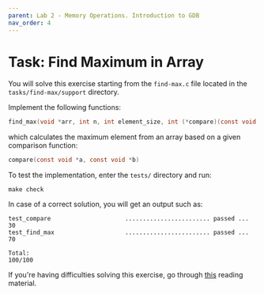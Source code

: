 ```yaml
---
parent: Lab 2 - Memory Operations. Introduction to GDB
nav_order: 4
---
```


# Task: Find Maximum in Array

You will solve this exercise starting from the `find-max.c` file located in the `tasks/find-max/support` directory.

Implement the following functions:

```c
find_max(void *arr, int n, int element_size, int (*compare)(const void *, const void *))
```

which calculates the maximum element from an array based on a given comparison function:

```c
compare(const void *a, const void *b)
```

To test the implementation, enter the `tests/` directory and run:

```console
make check
```

In case of a correct solution, you will get an output such as:

```text
test_compare                     ........................ passed ...  30
test_find_max                    ........................ passed ...  70

Total:                                                           100/100
```

If you're having difficulties solving this exercise, go through [this](../../reading/memory-operations.md) reading material.
